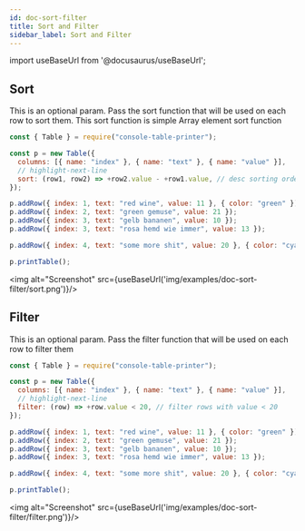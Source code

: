 ```yaml
---
id: doc-sort-filter
title: Sort and Filter
sidebar_label: Sort and Filter
---
```


import useBaseUrl from '@docusaurus/useBaseUrl';

## Sort

This is an optional param. Pass the sort function that will be used on each row to sort them. This sort function is simple Array element sort function

```javascript
const { Table } = require("console-table-printer");

const p = new Table({
  columns: [{ name: "index" }, { name: "text" }, { name: "value" }],
  // highlight-next-line
  sort: (row1, row2) => +row2.value - +row1.value, // desc sorting order of rows (optional),
});

p.addRow({ index: 1, text: "red wine", value: 11 }, { color: "green" });
p.addRow({ index: 2, text: "green gemuse", value: 21 });
p.addRow({ index: 3, text: "gelb bananen", value: 10 });
p.addRow({ index: 3, text: "rosa hemd wie immer", value: 13 });

p.addRow({ index: 4, text: "some more shit", value: 20 }, { color: "cyan" });

p.printTable();
```

<img alt="Screenshot" src={useBaseUrl('img/examples/doc-sort-filter/sort.png')}/>

## Filter

This is an optional param. Pass the filter function that will be used on each row to filter them

```javascript
const { Table } = require("console-table-printer");

const p = new Table({
  columns: [{ name: "index" }, { name: "text" }, { name: "value" }],
  // highlight-next-line
  filter: (row) => +row.value < 20, // filter rows with value < 20
});

p.addRow({ index: 1, text: "red wine", value: 11 }, { color: "green" });
p.addRow({ index: 2, text: "green gemuse", value: 21 });
p.addRow({ index: 3, text: "gelb bananen", value: 10 });
p.addRow({ index: 3, text: "rosa hemd wie immer", value: 13 });

p.addRow({ index: 4, text: "some more shit", value: 20 }, { color: "cyan" });

p.printTable();
```

<img alt="Screenshot" src={useBaseUrl('img/examples/doc-sort-filter/filter.png')}/>
